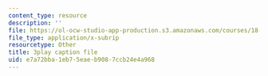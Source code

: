 ```yaml
---
content_type: resource
description: ''
file: https://ol-ocw-studio-app-production.s3.amazonaws.com/courses/18-02-multivariable-calculus-fall-2007/e7a72bba1eb75eaeb9087ccb24e4a968_15HVevXRsBA.vtt
file_type: application/x-subrip
resourcetype: Other
title: 3play caption file
uid: e7a72bba-1eb7-5eae-b908-7ccb24e4a968
---
```

